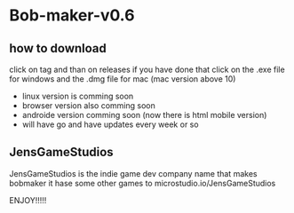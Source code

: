 # Bob-maker-v0.6

## how to download
click on tag and than on releases
if you have done that click on the .exe file for windows and the .dmg file for mac (mac version above 10)
- linux version is comming soon
- browser version also comming soon
- androide version comming soon (now there is html mobile version)
- will have go and have updates every week or so

## JensGameStudios
JensGameStudios is the indie game dev company name that makes bobmaker
it hase some other games to
microstudio.io/JensGameStudios

ENJOY!!!!!

